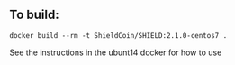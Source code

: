 To build:
---
    docker build --rm -t ShieldCoin/SHIELD:2.1.0-centos7 .

See the instructions in the ubunt14 docker for how to use

